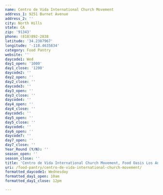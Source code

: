 ```yaml
---
name: Centro de Vida International Church Movement
address_1: 9251 Burnet Avenue
address_2: ''
city: North Hills
state: CA
zip: '91343'
phone: (818)892-2838
latitude: '34.2387967'
longitude: '-118.4635834'
category: Food Pantry
website: ''
daycode1: Wed
day1_open: '1000'
day1_close: '1200'
daycode2: ''
day2_open: ''
day2_close: ''
daycode3: ''
day3_open: ''
day3_close: ''
daycode4: ''
day4_open: ''
day4_close: ''
daycode5: ''
day5_open: ''
day5_close: ''
daycode6: ''
day6_open: ''
daycode7: ''
day7_open: ''
day7_close: ''
Year_Round (Y/N): ''
season_open: ''
season_close: ''
title: 'Centro de Vida International Church Movement, Food Oasis Los Angeles'
uri: /food-pantry/centro-de-vida-international-church-movement/
formatted_daycode1: Wednesday
formatted_day1_open: 10am
formatted_day1_close: 12pm

---
```

